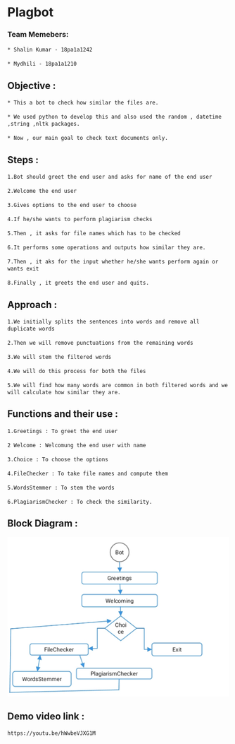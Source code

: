 # Plagbot
 
 ### Team Memebers:
 
    * Shalin Kumar - 18pa1a1242
    
    * Mydhili - 18pa1a1210
 
 ## Objective :
 
    * This a bot to check how similar the files are.
    
    * We used python to develop this and also used the random , datetime ,string ,nltk packages.
    
    * Now , our main goal to check text documents only.
    
 ## Steps :
 
    1.Bot should greet the end user and asks for name of the end user
    
    2.Welcome the end user 
    
    3.Gives options to the end user to choose
    
    4.If he/she wants to perform plagiarism checks
    
    5.Then , it asks for file names which has to be checked
    
    6.It performs some operations and outputs how similar they are.
    
    7.Then , it aks for the input whether he/she wants perform again or wants exit
    
    8.Finally , it greets the end user and quits.
    
 ## Approach :
 
    1.We initially splits the sentences into words and remove all duplicate words 
    
    2.Then we will remove punctuations from the remaining words
    
    3.We will stem the filtered words 
    
    4.We will do this process for both the files
    
    5.We will find how many words are common in both filtered words and we will calculate how similar they are.
    
 ## Functions and their use :
 
    1.Greetings : To greet the end user
    
    2 Welcome : Welcomung the end user with name
    
    3.Choice : To choose the options
    
    4.FileChecker : To take file names and compute them
    
    5.WordsStemmer : To stem the words 
    
    6.PlagiarismChecker : To check the similarity.
    
 ## Block Diagram :
 
 ![Block Diagram](https://raw.githubusercontent.com/ShalinKumarTamiri/plagbot/main/Blockdiagram.jpg)
 
 
 ## Demo video link :
    

    https://youtu.be/hWwbeVJXG1M

